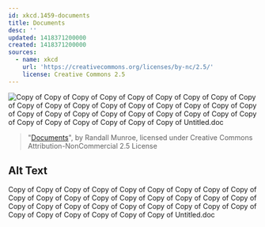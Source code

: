 ```yaml
---
id: xkcd.1459-documents
title: Documents
desc: ''
updated: 1418371200000
created: 1418371200000
sources:
  - name: xkcd
    url: 'https://creativecommons.org/licenses/by-nc/2.5/'
    license: Creative Commons 2.5
---
```

![Copy of Copy of Copy of Copy of Copy of Copy of Copy of Copy of Copy of Copy of Copy of Copy of Copy of Copy of Copy of Copy of Copy of Copy of Copy of Copy of Copy of Copy of Copy of Copy of Copy of Copy of Copy of Copy of Copy of Copy of Copy of Copy of Copy of Untitled.doc](https://imgs.xkcd.com/comics/documents.png)
> "[Documents](https://xkcd.com/1459/)", by Randall Munroe, licensed under Creative Commons Attribution-NonCommercial 2.5 License

## Alt Text
Copy of Copy of Copy of Copy of Copy of Copy of Copy of Copy of Copy of Copy of Copy of Copy of Copy of Copy of Copy of Copy of Copy of Copy of Copy of Copy of Copy of Copy of Copy of Copy of Copy of Copy of Copy of Copy of Copy of Copy of Copy of Copy of Copy of Untitled.doc
